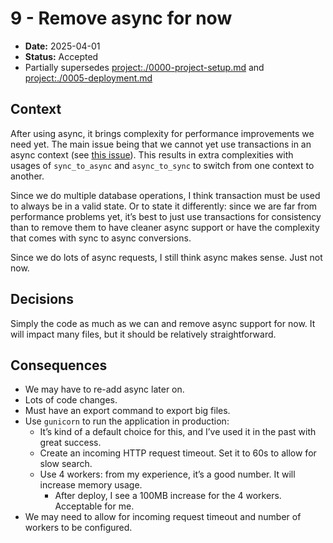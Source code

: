 # 9 - Remove async for now

* **Date:** 2025-04-01
* **Status:** Accepted
* Partially supersedes <project:./0000-project-setup.md> and <project:./0005-deployment.md>

## Context

After using async, it brings complexity for performance improvements we need yet.
The main issue being that we cannot yet use transactions in an async context (see [this issue](https://code.djangoproject.com/ticket/33882)).
This results in extra complexities with usages of `sync_to_async` and `async_to_sync` to switch from one context to another.

Since we do multiple database operations, I think transaction must be used to always be in a valid state.
Or to state it differently: since we are far from performance problems yet, it’s best to just use transactions for consistency than to remove them to have cleaner async support or have the complexity that comes with sync to async conversions.

Since we do lots of async requests, I still think async makes sense.
Just not now.


## Decisions

Simply the code as much as we can and remove async support for now.
It will impact many files, but it should be relatively straightforward.


## Consequences

- We may have to re-add async later on.
- Lots of code changes.
- Must have an export command to export big files.
- Use `gunicorn` to run the application in production:
  - It’s kind of a default choice for this, and I’ve used it in the past with great success. 
  - Create an incoming HTTP request timeout. Set it to 60s to allow for slow search.
  - Use 4 workers: from my experience, it’s a good number. It will increase memory usage.
    - After deploy, I see a 100MB increase for the 4 workers. Acceptable for me.
- We may need to allow for incoming request timeout and number of workers to be configured.
